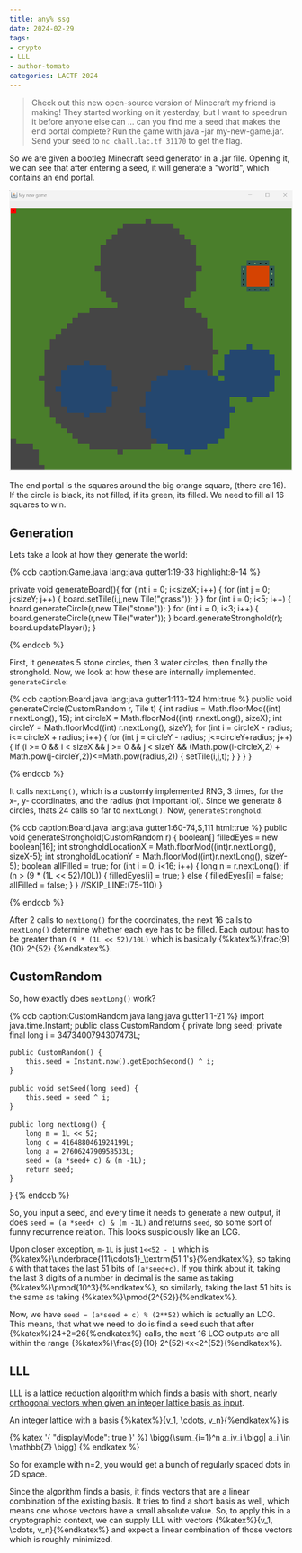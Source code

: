 ```yaml
---
title: any% ssg
date: 2024-02-29
tags: 
- crypto
- LLL
- author-tomato
categories: LACTF 2024
---
```


> Check out this new open-source version of Minecraft my friend is making! They started working on it yesterday, but I want to speedrun it before anyone else can ... can you find me a seed that makes the end portal complete? Run the game with java -jar my-new-game.jar.
> Send your seed to `nc chall.lac.tf 31170` to get the flag.

So we are given a bootleg Minecraft seed generator in a .jar file. Opening it, we can see that after entering a seed, it will generate a "world", which contains an end portal.

![](../../static/LACTF2024/minecraft.png)

The end portal is the squares around the big orange square, (there are 16). If the circle is black, its not filled, if its green, its filled. We need to fill all 16 squares to win. 

## Generation

Lets take a look at how they generate the world:

{% ccb 
caption:Game.java
lang:java
gutter1:19-33
highlight:8-14
%}

private void generateBoard(){
    for (int i = 0; i<sizeX; i++) {
        for (int j = 0; j<sizeY; j++) {
            board.setTile(i,j,new Tile("grass"));
        }
    }
    for (int i = 0; i<5; i++) {
        board.generateCircle(r,new Tile("stone"));
    }
    for (int i = 0; i<3; i++) {
        board.generateCircle(r,new Tile("water"));
    }
    board.generateStronghold(r);
    board.updatePlayer();
}

{% endccb %}

First, it generates 5 stone circles, then 3 water circles, then finally the stronghold. Now, we look at how these are internally implemented. `generateCircle`:

{% ccb 
caption:Board.java
lang:java
gutter1:113-124
html:true
%}
public void generateCircle(CustomRandom r, Tile t) {
    int radius = Math.floorMod((int) <span class='code-segment-highlight'>r.nextLong()</span>, 15);
    int circleX = Math.floorMod((int) <span class='code-segment-highlight'>r.nextLong()</span>, sizeX);
    int circleY = Math.floorMod((int) <span class='code-segment-highlight'>r.nextLong()</span>, sizeY);
    for (int i = circleX - radius; i<= circleX + radius; i++) {
        for (int j = circleY - radius; j<=circleY+radius; j++) {
            if (i >= 0 && i < sizeX && j >= 0 && j < sizeY && (Math.pow(i-circleX,2) + Math.pow(j-circleY,2))<=Math.pow(radius,2)) {
                setTile(i,j,t);
            }
        }
    }
}

{% endccb %}

It calls `nextLong()`, which is a customly implemented RNG, 3 times, for the x-, y- coordinates, and the radius (not important lol). Since we generate 8 circles, thats 24 calls so far to `nextLong()`. Now, `generateStronghold`:

{% ccb 
caption:Board.java
lang:java
gutter1:60-74,S,111
html:true
%}
public void generateStronghold(CustomRandom r) {
    boolean[] filledEyes = new boolean[16];
    int strongholdLocationX = Math.floorMod((int)<span class='code-segment-highlight'>r.nextLong()</span>, sizeX-5);
    int strongholdLocationY = Math.floorMod((int)<span class='code-segment-highlight'>r.nextLong()</span>, sizeY-5);
    boolean allFilled = true;
    for (int i = 0; i<16; i++) {
        long n = <span class='code-segment-highlight'>r.nextLong()</span>;
        if (n > (9 * (1L << 52)/10L)) {
            filledEyes[i] = true;
        }
        else {
            filledEyes[i] = false;
            allFilled = false;
        }
    }
//SKIP_LINE:(75-110)
}

{% endccb %}

After 2 calls to `nextLong()` for the coordinates, the next 16 calls to `nextLong()` determine whether each eye has to be filled. Each output has to be greater than `(9 * (1L << 52)/10L)` which is basically {%katex%}\frac{9}{10} 2^{52} {%endkatex%}.

## CustomRandom

So, how exactly does `nextLong()` work?

{% ccb 
caption:CustomRandom.java
lang:java
gutter1:1-21
%}
import java.time.Instant;
public class CustomRandom {
    private long seed;
    private final long i = 3473400794307473L;

    public CustomRandom() {
        this.seed = Instant.now().getEpochSecond() ^ i;
    }

    public void setSeed(long seed) {
        this.seed = seed ^ i;
    }

    public long nextLong() {
        long m = 1L << 52;
        long c = 4164880461924199L;
        long a = 2760624790958533L;
        seed = (a *seed+ c) & (m -1L);
        return seed;
    }
}
{% endccb %}

So, you input a seed, and every time it needs to generate a new output, it does `seed = (a *seed+ c) & (m -1L)` and returns `seed`, so some sort of funny recurrence relation. This looks suspiciously like an LCG.

Upon closer exception, `m-1L` is just `1<<52 - 1` which is {%katex%}\underbrace{111\cdots1}_\textrm{51 1's}{%endkatex%}, so taking `&` with that takes the last 51 bits of `(a*seed+c)`. If you think about it, taking the last 3 digits of a number in decimal is the same as taking {%katex%}\pmod{10^3}{%endkatex%}, so similarly, taking the last 51 bits is the same as taking {%katex%}\pmod{2^{52}}{%endkatex%}.

Now, we have `seed = (a*seed + c) % (2**52)` which is actually an LCG. This means, that what we need to do is find a seed such that after {%katex%}24+2=26{%endkatex%} calls, the next 16 LCG outputs are all within the range {%katex%}\frac{9}{10} 2^{52}<x<2^{52}{%endkatex%}.

## LLL

LLL is a lattice reduction algorithm which finds [a basis with short, nearly orthogonal vectors when given an integer lattice basis as input](https://en.wikipedia.org/wiki/Lattice_reduction).

An integer [lattice](https://en.wikipedia.org/wiki/Lattice_(group)) with a basis {%katex%}\{v_1, \cdots, v_n\}{%endkatex%} is

{% katex '{ "displayMode": true }' %}
\bigg\{\sum_{i=1}^n a_iv_i \bigg| a_i \in \mathbb{Z} \bigg\}
{% endkatex %}

So for example with n=2, you would get a bunch of regularly spaced dots in 2D space.

Since the algorithm finds a basis, it finds vectors that are a linear combination of the existing basis. It tries to find a short basis as well, which means one whose vectors have a small absolute value. So, to apply this in a cryptographic context, we can supply LLL with vectors {%katex%}\{v_1, \cdots, v_n\}{%endkatex%} and expect a linear combination of those vectors which is roughly minimized.

